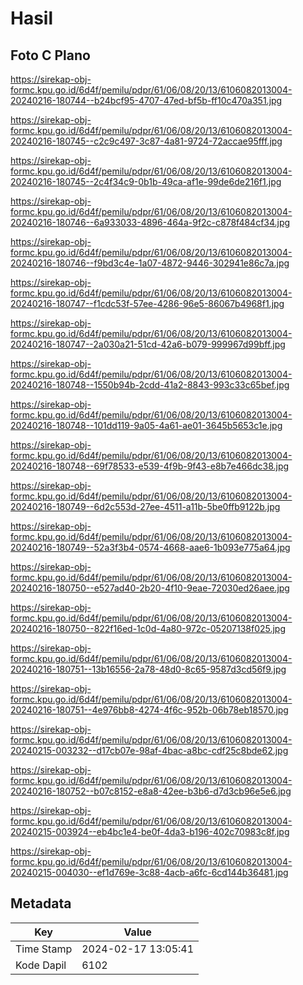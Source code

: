 # Hasil

## Foto C Plano

https://sirekap-obj-formc.kpu.go.id/6d4f/pemilu/pdpr/61/06/08/20/13/6106082013004-20240216-180744--b24bcf95-4707-47ed-bf5b-ff10c470a351.jpg

https://sirekap-obj-formc.kpu.go.id/6d4f/pemilu/pdpr/61/06/08/20/13/6106082013004-20240216-180745--c2c9c497-3c87-4a81-9724-72accae95fff.jpg

https://sirekap-obj-formc.kpu.go.id/6d4f/pemilu/pdpr/61/06/08/20/13/6106082013004-20240216-180745--2c4f34c9-0b1b-49ca-af1e-99de6de216f1.jpg

https://sirekap-obj-formc.kpu.go.id/6d4f/pemilu/pdpr/61/06/08/20/13/6106082013004-20240216-180746--6a933033-4896-464a-9f2c-c878f484cf34.jpg

https://sirekap-obj-formc.kpu.go.id/6d4f/pemilu/pdpr/61/06/08/20/13/6106082013004-20240216-180746--f9bd3c4e-1a07-4872-9446-302941e86c7a.jpg

https://sirekap-obj-formc.kpu.go.id/6d4f/pemilu/pdpr/61/06/08/20/13/6106082013004-20240216-180747--f1cdc53f-57ee-4286-96e5-86067b4968f1.jpg

https://sirekap-obj-formc.kpu.go.id/6d4f/pemilu/pdpr/61/06/08/20/13/6106082013004-20240216-180747--2a030a21-51cd-42a6-b079-999967d99bff.jpg

https://sirekap-obj-formc.kpu.go.id/6d4f/pemilu/pdpr/61/06/08/20/13/6106082013004-20240216-180748--1550b94b-2cdd-41a2-8843-993c33c65bef.jpg

https://sirekap-obj-formc.kpu.go.id/6d4f/pemilu/pdpr/61/06/08/20/13/6106082013004-20240216-180748--101dd119-9a05-4a61-ae01-3645b5653c1e.jpg

https://sirekap-obj-formc.kpu.go.id/6d4f/pemilu/pdpr/61/06/08/20/13/6106082013004-20240216-180748--69f78533-e539-4f9b-9f43-e8b7e466dc38.jpg

https://sirekap-obj-formc.kpu.go.id/6d4f/pemilu/pdpr/61/06/08/20/13/6106082013004-20240216-180749--6d2c553d-27ee-4511-a11b-5be0ffb9122b.jpg

https://sirekap-obj-formc.kpu.go.id/6d4f/pemilu/pdpr/61/06/08/20/13/6106082013004-20240216-180749--52a3f3b4-0574-4668-aae6-1b093e775a64.jpg

https://sirekap-obj-formc.kpu.go.id/6d4f/pemilu/pdpr/61/06/08/20/13/6106082013004-20240216-180750--e527ad40-2b20-4f10-9eae-72030ed26aee.jpg

https://sirekap-obj-formc.kpu.go.id/6d4f/pemilu/pdpr/61/06/08/20/13/6106082013004-20240216-180750--822f16ed-1c0d-4a80-972c-05207138f025.jpg

https://sirekap-obj-formc.kpu.go.id/6d4f/pemilu/pdpr/61/06/08/20/13/6106082013004-20240216-180751--13b16556-2a78-48d0-8c65-9587d3cd56f9.jpg

https://sirekap-obj-formc.kpu.go.id/6d4f/pemilu/pdpr/61/06/08/20/13/6106082013004-20240216-180751--4e976bb8-4274-4f6c-952b-06b78eb18570.jpg

https://sirekap-obj-formc.kpu.go.id/6d4f/pemilu/pdpr/61/06/08/20/13/6106082013004-20240215-003232--d17cb07e-98af-4bac-a8bc-cdf25c8bde62.jpg

https://sirekap-obj-formc.kpu.go.id/6d4f/pemilu/pdpr/61/06/08/20/13/6106082013004-20240216-180752--b07c8152-e8a8-42ee-b3b6-d7d3cb96e5e6.jpg

https://sirekap-obj-formc.kpu.go.id/6d4f/pemilu/pdpr/61/06/08/20/13/6106082013004-20240215-003924--eb4bc1e4-be0f-4da3-b196-402c70983c8f.jpg

https://sirekap-obj-formc.kpu.go.id/6d4f/pemilu/pdpr/61/06/08/20/13/6106082013004-20240215-004030--ef1d769e-3c88-4acb-a6fc-6cd144b36481.jpg


## Metadata

| Key        | Value               |
| ---------- | ------------------- |
| Time Stamp | 2024-02-17 13:05:41 |
| Kode Dapil | 6102                |



